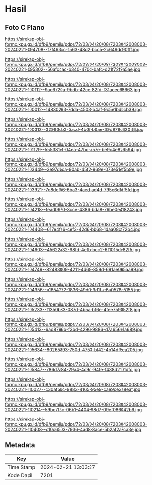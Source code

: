 # Hasil

## Foto C Plano

https://sirekap-obj-formc.kpu.go.id/dfb9/pemilu/pdpr/72/03/04/20/08/7203042008003-20240221-094708--f7f463cc-1563-48d2-bcc5-2c649dc90fff.jpg

https://sirekap-obj-formc.kpu.go.id/dfb9/pemilu/pdpr/72/03/04/20/08/7203042008003-20240221-095302--56afc4ac-b340-470d-bafc-d21f72f9a5ae.jpg

https://sirekap-obj-formc.kpu.go.id/dfb9/pemilu/pdpr/72/03/04/20/08/7203042008003-20240221-100112--9ac6720a-9bdb-42ce-82fd-f31acec68663.jpg

https://sirekap-obj-formc.kpu.go.id/dfb9/pemilu/pdpr/72/03/04/20/08/7203042008003-20240221-100012--14830293-7dda-4503-b4af-9c5e1bdbcb39.jpg

https://sirekap-obj-formc.kpu.go.id/dfb9/pemilu/pdpr/72/03/04/20/08/7203042008003-20240221-100312--32986cb3-5acd-4b6f-b6ae-39d979c82048.jpg

https://sirekap-obj-formc.kpu.go.id/dfb9/pemilu/pdpr/72/03/04/20/08/7203042008003-20240221-101129--555381ef-04ea-47bc-a57e-be9c4e826594.jpg

https://sirekap-obj-formc.kpu.go.id/dfb9/pemilu/pdpr/72/03/04/20/08/7203042008003-20240221-103449--3e97dbca-90ab-45f2-969e-073e51ef5b9e.jpg

https://sirekap-obj-formc.kpu.go.id/dfb9/pemilu/pdpr/72/03/04/20/08/7203042008003-20240221-103921--7d8dcf56-6ba3-4aed-ad4d-795c6dfdf5fd.jpg

https://sirekap-obj-formc.kpu.go.id/dfb9/pemilu/pdpr/72/03/04/20/08/7203042008003-20240221-104218--fead0970-3cce-4386-bda8-76be0e418243.jpg

https://sirekap-obj-formc.kpu.go.id/dfb9/pemilu/pdpr/72/03/04/20/08/7203042008003-20240221-104408--617e4fa6-cef3-42d6-bb68-1daa08cf72b4.jpg

https://sirekap-obj-formc.kpu.go.id/dfb9/pemilu/pdpr/72/03/04/20/08/7203042008003-20240221-104603--45622a32-98fd-4efb-bcc2-6f1015de82f5.jpg

https://sirekap-obj-formc.kpu.go.id/dfb9/pemilu/pdpr/72/03/04/20/08/7203042008003-20240221-104749--82483009-4211-4d69-859d-691ae065aa99.jpg

https://sirekap-obj-formc.kpu.go.id/dfb9/pemilu/pdpr/72/03/04/20/08/7203042008003-20240221-104956--a1654272-1836-49d0-9d1f-e6a0578e5155.jpg

https://sirekap-obj-formc.kpu.go.id/dfb9/pemilu/pdpr/72/03/04/20/08/7203042008003-20240221-105233--f1350b33-087d-4b5a-bf6e-4fee759052f8.jpg

https://sirekap-obj-formc.kpu.go.id/dfb9/pemilu/pdpr/72/03/04/20/08/7203042008003-20240221-105413--6ad8796b-f3bd-4296-9886-d7a656e1a689.jpg

https://sirekap-obj-formc.kpu.go.id/dfb9/pemilu/pdpr/72/03/04/20/08/7203042008003-20240221-105634--80265893-750d-4753-bf42-4b14df5ea205.jpg

https://sirekap-obj-formc.kpu.go.id/dfb9/pemilu/pdpr/72/03/04/20/08/7203042008003-20240221-105847--786d7a84-29a4-4c9d-94fe-f438d2101dfc.jpg

https://sirekap-obj-formc.kpu.go.id/dfb9/pemilu/pdpr/72/03/04/20/08/7203042008003-20240221-110027--c30af5bc-9883-4165-95e9-cae9ce3a8eaf.jpg

https://sirekap-obj-formc.kpu.go.id/dfb9/pemilu/pdpr/72/03/04/20/08/7203042008003-20240221-110214--59bc7f3c-06b1-4404-98d7-09ef086042b6.jpg

https://sirekap-obj-formc.kpu.go.id/dfb9/pemilu/pdpr/72/03/04/20/08/7203042008003-20240221-110408--c10c6503-7936-4ad8-8ace-5b2af2a7ca3e.jpg


## Metadata

| Key        | Value               |
| ---------- | ------------------- |
| Time Stamp | 2024-02-21 13:03:27 |
| Kode Dapil | 7201                |



